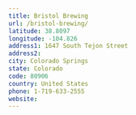 ```yaml
---
title: Bristol Brewing
url: /bristol-brewing/
latitude: 38.8097
longitude: -104.826
address1: 1647 South Tejon Street
address2: 
city: Colorado Springs
state: Colorado
code: 80906
country: United States
phone: 1-719-633-2555
website: 
---
```


